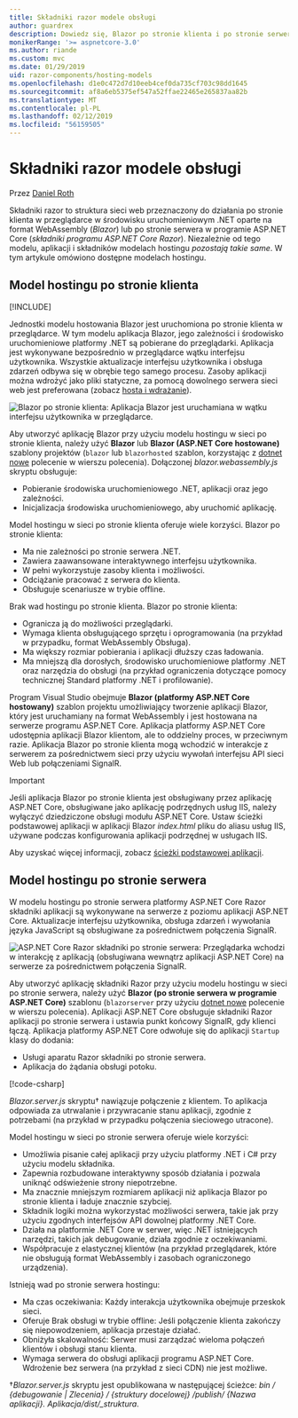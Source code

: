 ```yaml
---
title: Składniki razor modele obsługi
author: guardrex
description: Dowiedz się, Blazor po stronie klienta i po stronie serwera ASP.NET Razor składniki podstawowe modele obsługi.
monikerRange: '>= aspnetcore-3.0'
ms.author: riande
ms.custom: mvc
ms.date: 01/29/2019
uid: razor-components/hosting-models
ms.openlocfilehash: d1e0c472d7d10eeb4cef0da735cf703c98dd1645
ms.sourcegitcommit: af8a6eb5375ef547a52ffae22465e265837aa82b
ms.translationtype: MT
ms.contentlocale: pl-PL
ms.lasthandoff: 02/12/2019
ms.locfileid: "56159505"
---
```

# <a name="razor-components-hosting-models"></a>Składniki razor modele obsługi

Przez [Daniel Roth](https://github.com/danroth27)

Składniki razor to struktura sieci web przeznaczony do działania po stronie klienta w przeglądarce w środowisku uruchomieniowym .NET oparte na format WebAssembly (*Blazor*) lub po stronie serwera w programie ASP.NET Core (*składniki programu ASP.NET Core Razor*). Niezależnie od tego modelu, aplikacji i składników modelach hostingu *pozostają takie same*. W tym artykule omówiono dostępne modelach hostingu.

## <a name="client-side-hosting-model"></a>Model hostingu po stronie klienta

[!INCLUDE[](~/includes/razor-components-preview-notice.md)]

Jednostki modelu hostowania Blazor jest uruchomiona po stronie klienta w przeglądarce. W tym modelu aplikacja Blazor, jego zależności i środowisko uruchomieniowe platformy .NET są pobierane do przeglądarki. Aplikacja jest wykonywane bezpośrednio w przeglądarce wątku interfejsu użytkownika. Wszystkie aktualizacje interfejsu użytkownika i obsługa zdarzeń odbywa się w obrębie tego samego procesu. Zasoby aplikacji można wdrożyć jako pliki statyczne, za pomocą dowolnego serwera sieci web jest preferowana (zobacz [hosta i wdrażanie](xref:host-and-deploy/razor-components/index)).

![Blazor po stronie klienta: Aplikacja Blazor jest uruchamiana w wątku interfejsu użytkownika w przeglądarce.](hosting-models/_static/client-side.png)

Aby utworzyć aplikację Blazor przy użyciu modelu hostingu w sieci po stronie klienta, należy użyć **Blazor** lub **Blazor (ASP.NET Core hostowane)** szablony projektów (`blazor` lub `blazorhosted` szablon, korzystając z [dotnet nowe](/dotnet/core/tools/dotnet-new) polecenie w wierszu polecenia). Dołączonej *blazor.webassembly.js* skryptu obsługuje:

* Pobieranie środowiska uruchomieniowego .NET, aplikacji oraz jego zależności.
* Inicjalizacja środowiska uruchomieniowego, aby uruchomić aplikację.

Model hostingu w sieci po stronie klienta oferuje wiele korzyści. Blazor po stronie klienta:

* Ma nie zależności po stronie serwera .NET.
* Zawiera zaawansowane interaktywnego interfejsu użytkownika.
* W pełni wykorzystuje zasoby klienta i możliwości.
* Odciążanie pracować z serwera do klienta.
* Obsługuje scenariusze w trybie offline.

Brak wad hostingu po stronie klienta. Blazor po stronie klienta:

* Ogranicza ją do możliwości przeglądarki.
* Wymaga klienta obsługującego sprzętu i oprogramowania (na przykład w przypadku, format WebAssembly Obsługa).
* Ma większy rozmiar pobierania i aplikacji dłuższy czas ładowania.
* Ma mniejszą dla dorosłych, środowisko uruchomieniowe platformy .NET oraz narzędzia do obsługi (na przykład ograniczenia dotyczące pomocy technicznej Standard platformy .NET i profilowanie).

Program Visual Studio obejmuje **Blazor (platformy ASP.NET Core hostowany)** szablon projektu umożliwiający tworzenie aplikacji Blazor, który jest uruchamiany na format WebAssembly i jest hostowana na serwerze programu ASP.NET Core. Aplikacja platformy ASP.NET Core udostępnia aplikacji Blazor klientom, ale to oddzielny proces, w przeciwnym razie. Aplikacja Blazor po stronie klienta mogą wchodzić w interakcje z serwerem za pośrednictwem sieci przy użyciu wywołań interfejsu API sieci Web lub połączeniami SignalR.

> [!IMPORTANT]
> Jeśli aplikacja Blazor po stronie klienta jest obsługiwany przez aplikację ASP.NET Core, obsługiwane jako aplikację podrzędnych usług IIS, należy wyłączyć dziedziczone obsługi modułu ASP.NET Core. Ustaw ścieżki podstawowej aplikacji w aplikacji Blazor *index.html* pliku do aliasu usług IIS, używane podczas konfigurowania aplikacji podrzędnej w usługach IIS.
>
> Aby uzyskać więcej informacji, zobacz [ścieżki podstawowej aplikacji](xref:host-and-deploy/razor-components/index#app-base-path).

## <a name="server-side-hosting-model"></a>Model hostingu po stronie serwera

W modelu hostingu po stronie serwera platformy ASP.NET Core Razor składniki aplikacji są wykonywane na serwerze z poziomu aplikacji ASP.NET Core. Aktualizacje interfejsu użytkownika, obsługa zdarzeń i wywołania języka JavaScript są obsługiwane za pośrednictwem połączenia SignalR.

![ASP.NET Core Razor składniki po stronie serwera: Przeglądarka wchodzi w interakcję z aplikacją (obsługiwana wewnątrz aplikacji ASP.NET Core) na serwerze za pośrednictwem połączenia SignalR.](hosting-models/_static/server-side.png)

Aby utworzyć aplikację składniki Razor przy użyciu modelu hostingu w sieci po stronie serwera, należy użyć **Blazor (po stronie serwera w programie ASP.NET Core)** szablonu (`blazorserver` przy użyciu [dotnet nowe](/dotnet/core/tools/dotnet-new) polecenie w wierszu polecenia). Aplikacji ASP.NET Core obsługuje składniki Razor aplikacji po stronie serwera i ustawia punkt końcowy SignalR, gdy klienci łączą. Aplikacja platformy ASP.NET Core odwołuje się do aplikacji `Startup` klasy do dodania:

* Usługi aparatu Razor składniki po stronie serwera.
* Aplikacja do żądania obsługi potoku.

[!code-csharp[](hosting-models/samples_snapshot/Startup.cs?highlight=5,27)]

*Blazor.server.js* skryptu&dagger; nawiązuje połączenie z klientem. To aplikacja odpowiada za utrwalanie i przywracanie stanu aplikacji, zgodnie z potrzebami (na przykład w przypadku połączenia sieciowego utracone).

Model hostingu w sieci po stronie serwera oferuje wiele korzyści:

* Umożliwia pisanie całej aplikacji przy użyciu platformy .NET i C# przy użyciu modelu składnika.
* Zapewnia rozbudowane interaktywny sposób działania i pozwala uniknąć odświeżenie strony niepotrzebne.
* Ma znacznie mniejszym rozmiarem aplikacji niż aplikacja Blazor po stronie klienta i ładuje znacznie szybciej.
* Składnik logiki można wykorzystać możliwości serwera, takie jak przy użyciu zgodnych interfejsów API dowolnej platformy .NET Core.
* Działa na platformie .NET Core w serwer, więc .NET istniejących narzędzi, takich jak debugowanie, działa zgodnie z oczekiwaniami.
* Współpracuje z elastycznej klientów (na przykład przeglądarek, które nie obsługują format WebAssembly i zasobach ograniczonego urządzenia).

Istnieją wad po stronie serwera hostingu:

* Ma czas oczekiwania: Każdy interakcja użytkownika obejmuje przeskok sieci.
* Oferuje Brak obsługi w trybie offline: Jeśli połączenie klienta zakończy się niepowodzeniem, aplikacja przestaje działać.
* Obniżyła skalowalność: Serwer musi zarządzać wieloma połączeń klientów i obsługi stanu klienta.
* Wymaga serwera do obsługi aplikacji programu ASP.NET Core. Wdrożenie bez serwera (na przykład z sieci CDN) nie jest możliwe.

&dagger;*Blazor.server.js* skryptu jest opublikowana w następującej ścieżce: *bin / {debugowanie | Zlecenia} / {struktury docelowej} /publish/ {Nazwa aplikacji}. Aplikacja/dist/_struktura*.
